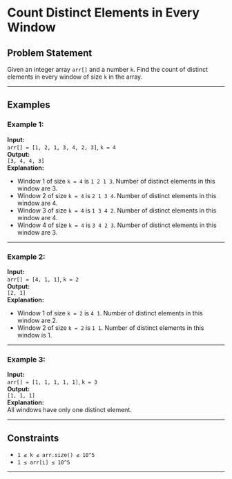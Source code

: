 # Count Distinct Elements in Every Window

## Problem Statement
Given an integer array `arr[]` and a number `k`. Find the count of distinct elements in every window of size `k` in the array.

---

## Examples

### Example 1:
**Input:**  
`arr[] = [1, 2, 1, 3, 4, 2, 3]`, `k = 4`  
**Output:**  
`[3, 4, 4, 3]`  
**Explanation:**  
- Window 1 of size `k = 4` is `1 2 1 3`. Number of distinct elements in this window are 3.  
- Window 2 of size `k = 4` is `2 1 3 4`. Number of distinct elements in this window are 4.  
- Window 3 of size `k = 4` is `1 3 4 2`. Number of distinct elements in this window are 4.  
- Window 4 of size `k = 4` is `3 4 2 3`. Number of distinct elements in this window are 3.

---

### Example 2:
**Input:**  
`arr[] = [4, 1, 1]`, `k = 2`  
**Output:**  
`[2, 1]`  
**Explanation:**  
- Window 1 of size `k = 2` is `4 1`. Number of distinct elements in this window are 2.  
- Window 2 of size `k = 2` is `1 1`. Number of distinct elements in this window is 1.

---

### Example 3:
**Input:**  
`arr[] = [1, 1, 1, 1, 1]`, `k = 3`  
**Output:**  
`[1, 1, 1]`  
**Explanation:**  
All windows have only one distinct element.

---

## Constraints
- `1 ≤ k ≤ arr.size() ≤ 10^5`
- `1 ≤ arr[i] ≤ 10^5`

---